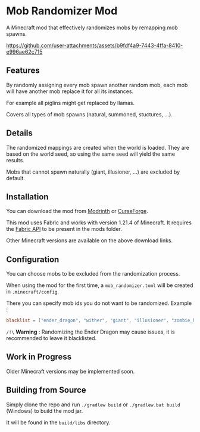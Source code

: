 # Mob Randomizer Mod

A Minecraft mod that effectively randomizes mobs by remapping mob spawns.

https://github.com/user-attachments/assets/b9fdf4a9-7443-4ffa-8410-e996ae62c715

## Features

By randomly assigning every mob spawn another random mob, each mob will have another mob replace it for all its instances.

For example all piglins might get replaced by llamas.

Covers all types of mob spawns (natural, summoned, stuctures, ...).

## Details

The randomized mappings are created when the world is loaded. They are based on the world seed, so using the same seed will yield the same results.

Mobs that cannot spawn naturally (giant, illusioner, ...) are excluded by default.

## Installation

You can download the mod from [Modrinth](https://modrinth.com/mod/mobrandomizer/) or [CurseForge](https://www.curseforge.com/minecraft/mc-mods/mobrandomizer).

This mod uses Fabric and works with version 1.21.4 of Minecraft. It requires the [Fabric API](https://modrinth.com/mod/fabric-api/) to be present in the mods folder.

Other Minecraft versions are available on the above download links.

## Configuration

You can choose mobs to be excluded from the randomization process.

When using the mod for the first time, a `mob_randomizer.toml` will be created in `.minecraft/config`.

There you can specify mob ids you do not want to be randomized. Example :

```toml
blacklist = ["ender_dragon", "wither", "giant", "illusioner", "zombie_horse"]
```

`/!\` **Warning** : Randomizing the Ender Dragon may cause issues, it is recommended to leave it blacklisted.

## Work in Progress

Older Minecraft versions may be implemented soon.

## Building from Source

Simply clone the repo and run `./gradlew build` or `./gradlew.bat build` (Windows) to build the mod jar.

It will be found in the `build/libs` directory.
